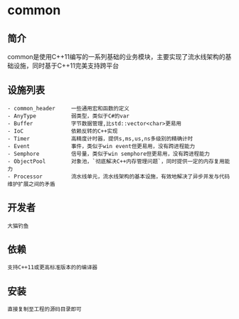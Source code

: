 # common

## 简介

common是使用C++11编写的一系列基础的业务模块，主要实现了流水线架构的基础设施，同时基于C++11完美支持跨平台

## 设施列表
```
- common_header     一些通用宏和函数的定义
- AnyType           弱类型，类似于C#的var
- Buffer            字节数据管理,比std::vector<char>更易用
- IoC               依赖反转的C++实现
- Timer             高精度计时器，提供s,ms,us,ns多级别的精确计时
- Event             事件，类似于win event但更易用，没有跨进程能力
- Semphore          信号量，类似于win semphore但更易用，没有跨进程能力
- ObjectPool        对象池，`彻底解决C++内存管理问题`，同时提供一定的内存复用能力
- Processor         流水线单元，流水线架构的基本设施，有效地解决了异步并发与代码维护扩展之间的矛盾
```

## 开发者
```
大猫钓鱼

```
## 依赖
```
支持C++11或更高标准版本的的编译器
```

## 安装
```
直接复制至工程的源码目录即可
```
